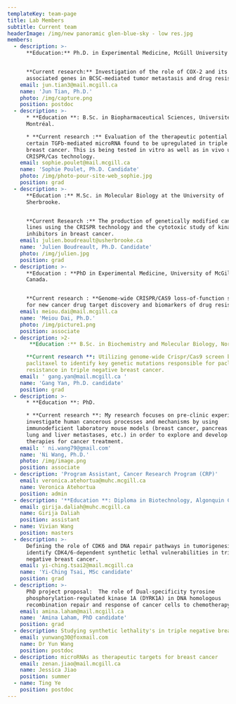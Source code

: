 ```yaml
---
templateKey: team-page
title: Lab Members
subtitle: Current team
headerImage: /img/new panoramic glen-blue-sky - low res.jpg
members:
  - description: >-
      **Education:** Ph.D. in Experimental Medicine, McGill University


      **Current research:** Investigation of the role of COX-2 and its
      associated genes in BCSC-mediated tumor metastasis and drug resistance.
    email: jun.tian3@mail.mcgill.ca
    name: 'Jun Tian, Ph.D.'
    photo: /img/capture.png
    position: postdoc
  - description: >-
      * **Education **: B.Sc. in Biopharmaceutical Sciences, Université de
      Montréal.

      * **Current research :** Evaluation of the therapeutic potential of a
      certain TGFb-mediated microRNA found to be upregulated in triple negative
      breast cancer. This is being tested in vitro as well as in vivo using
      CRISPR/Cas technology.
    email: sophie.poulet@mail.mcgill.ca
    name: 'Sophie Poulet, Ph.D. Candidate'
    photo: /img/photo-pour-site-web_sophie.jpg
    position: grad
  - description: >-
      **Education :** M.Sc. in Molecular Biology at the University of
      Sherbrooke.


      **Current Research :** The production of genetically modified cancer cell
      lines using the CRISPR technology and the cytotoxic study of kinase
      inhibitors in breast cancer.
    email: julien.boudreault@usherbrooke.ca
    name: 'Julien Boudreault, Ph.D. Candidate'
    photo: /img/julien.jpg
    position: grad
  - description: >-
      **Education : **PhD in Experimental Medicine, University of McGill,
      Canada.


      **Current research : **Genome-wide CRISPR/CAS9 loss-of-function screening
      for new cancer drug target discovery and biomarkers of drug resistance.
    email: meiou.dai@mail.mcgill.ca
    name: 'Meiou Dai, Ph.D.'
    photo: /img/picture1.png
    position: associate
  - description: >2-
       **Education :** B.Sc. in Biochemistry and Molecular Biology, Northeast Agricultural University, China.

      **Current research **: Utilizing genome-wide Crispr/Cas9 screen based on
      paclitaxel to identify key genetic mutations responsible for paclitaxel
      resistance in triple negative breast cancer.
    email: ' gang.yan@mail.mcgill.ca '
    name: 'Gang Yan, Ph.D. candidate'
    position: grad
  - description: >-
      * **Education **: PhD.

      * **Current research **: My research focuses on pre-clinic experiments to
      investigate human cancerous processes and mechanisms by using
      immunodeficient laboratory mouse models (breast cancer, pancreas cancer,
      lung and liver metastases, etc.) in order to explore and develop novel
      therapies for cancer treatment.
    email: ' ni.wang79@gmail.com'
    name: 'Ni Wang, Ph.D.'
    photo: /img/image.png
    position: associate
  - description: 'Program Assistant, Cancer Research Program (CRP)'
    email: veronica.atehortua@muhc.mcgill.ca
    name: Veronica Atehortua
    position: admin
  - description: '**Education **: Diploma in Biotechnology, Algonquin College, Canada'
    email: girija.daliah@muhc.mcgill.ca
    name: Girija Daliah
    position: assistant
  - name: Vivian Wang
    position: masters
  - description: >-
      Defining the role of CDK6 and DNA repair pathways in tumorigenesis and
      identify CDK4/6-dependent synthetic lethal vulnerabilities in triple
      negative breast cancer.
    email: yi-ching.tsai2@mail.mcgill.ca
    name: 'Yi-Ching Tsai, MSc candidate'
    position: grad
  - description: >-
      PhD project proposal:  The role of Dual-specificity tyrosine
      phosphorylation-regulated kinase 1A (DYRK1A) in DNA homologous
      recombination repair and response of cancer cells to chemotherapy
    email: amina.laham@mail.mcgill.ca
    name: 'Amina Laham, PhD candidate'
    position: grad
  - description: Studying synthetic lethality's in triple negative breast cancer
    email: yunwang30@foxmail.com
    name: Dr Yun Wang
    position: postdoc
  - description: microRNAs as therapeutic targets for breast cancer
    email: zenan.jiao@mail.mcgill.ca
    name: Jessica Jiao
    position: summer
  - name: Ting Ye
    position: postdoc
---
```


